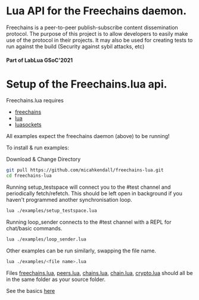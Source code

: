 
# Lua API for the Freechains daemon.

Freechains is a peer-to-peer publish-subscribe content dissemination protocol. The purpose of this project is to allow developers to easily make use of the protocol in their projects. It may also be used for creating tests to run against the build (Security against sybil attacks, etc)

#### Part of LabLua GSoC'2021

# Setup of the Freechains.lua api.

Freechains.lua requires
- [freechains](https://github.com/Freechains/README)
- [lua](http://www.lua.org)
- [luasockets](https://github.com/diegonehab/luasocket)

All examples expect the freechains daemon (above) to be running!

To install & run examples:

Download & Change Directory
```bash
git pull https://github.com/micahkendall/freechains-lua.git
cd freechains-lua
```

Running setup_testspace will connect you to the #test channel and periodically fetch/refetch.
This should be left open in background if you haven't programmed another synchronisation loop.
```bash
lua ./examples/setup_testspace.lua
```

Running loop_sender connects to the #test channel with a REPL for chat/basic commands.
```bash
lua ./examples/loop_sender.lua
```

Other examples can be run similarly, swapping the file name.
```bash
lua ./examples/<file name>.lua
```

Files [freechains.lua](../freechains.lua), [peers.lua](../peers.lua), [chains.lua](../chains.lua), [chain.lua](../chain.lua), [crypto.lua](../crypto.lua) should all be in the same folder as your source folder. 

See the basics [here](docs/basics.md)